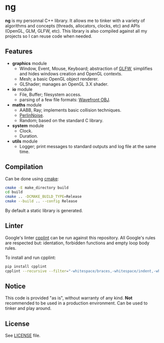 # ng

**ng** is my personnal C++ library. It allows me to tinker with a variety of algorithms and concepts (threads, allocators, clocks, etc) and APIs (OpenGL, GLM, GLFW, etc). This library is also compiled against all my projects so I can reuse code when needed.


## Features

* **graphics** module
    * Window, Event, Mouse, Keyboard; abstraction of [GLFW](https://www.glfw.org/), simplifies and hides windows creation and OpenGL contexts.
    * Mesh; a basic OpenGL object renderer.
    * GLShader; manages an OpenGL 3.X shader.
* **io** module
    * File, Buffer; filesystem access.
    * parsing of a few file formats: [Wavefront OBJ](https://en.wikipedia.org/wiki/Wavefront_.obj_file).
* **maths** module
    * AABB, Ray; implements basic collision techniques.
    * [PerlinNoise](https://en.wikipedia.org/wiki/Perlin_noise).
    * Random; based on the standard C library.
* **system** module
    * Clock.
    * Duration.
* **utils** module
    * Logger; print messages to standard outputs and log file at the same time.


## Compilation

Can be done using [cmake](https://cmake.org/):
```bash
cmake -E make_directory build
cd build
cmake .. -DCMAKE_BUILD_TYPE=Release
cmake --build .. --config Release
```

By default a static library is generated.


## Linter

Google's linter [cpplint](https://github.com/cpplint/cpplint) can be run against this repository. All Google's rules are respected but: identation, forbidden functions and empty loop body rules.

To install and run cpplint:
```bash
pip install cpplint
cpplint --recursive --filter="-whitespace/braces,-whitespace/indent,-whitespace/comments,-runtime/indentation_namespace,-build/c++11,-whitespace/empty_loop_body" include src
```


## Notice

This code is provided "as is", without warranty of any kind. **Not** recommended to be used in a production environment. Can be used to tinker and play around.


## License

See [LICENSE](https://github.com/lanquemar/ng/blob/master/LICENSE) file.
